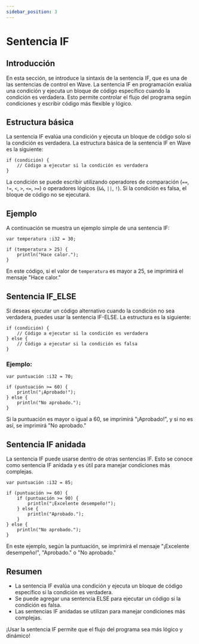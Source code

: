 ```yaml
---
sidebar_position: 3
---
```


# Sentencia IF
## Introducción
En esta sección, se introduce la sintaxis de la sentencia IF, que es una de las sentencias de control en Wave. La sentencia IF en programación evalúa una condición y ejecuta un bloque de código específico cuando la condición es verdadera. Esto permite controlar el flujo del programa según condiciones y escribir código más flexible y lógico.

## Estructura básica
La sentencia IF evalúa una condición y ejecuta un bloque de código solo si la condición es verdadera. La estructura básica de la sentencia IF en Wave es la siguiente:


```wave
if (condición) {
    // Código a ejecutar si la condición es verdadera
}
```

La condición se puede escribir utilizando operadores de comparación (`==`, `!=`, `<`, `>`, `<=`, `>=`) o operadores lógicos (`&&`, `||`, `!`). Si la condición es falsa, el bloque de código no se ejecutará.

## Ejemplo
A continuación se muestra un ejemplo simple de una sentencia IF:

```wave
var temperatura :i32 = 30;

if (temperatura > 25) {
    println("Hace calor.");
}
```

En este código, si el valor de `temperatura` es mayor a 25, se imprimirá el mensaje "Hace calor."

## Sentencia IF_ELSE
Si deseas ejecutar un código alternativo cuando la condición no sea verdadera, puedes usar la sentencia IF-ELSE. La estructura es la siguiente:

```wave
if (condición) {
    // Código a ejecutar si la condición es verdadera
} else {
    // Código a ejecutar si la condición es falsa
}
```

### Ejemplo:

```wave
var puntuación :i32 = 70;

if (puntuación >= 60) {
    println("¡Aprobado!");
} else {
    println("No aprobado.");
}
```

Si la puntuación es mayor o igual a 60, se imprimirá "¡Aprobado!", y si no es así, se imprimirá "No aprobado."

## Sentencia IF anidada
La sentencia IF puede usarse dentro de otras sentencias IF. Esto se conoce como sentencia IF anidada y es útil para manejar condiciones más complejas.

```wave
var puntuación :i32 = 85;

if (puntuación >= 60) {
    if (puntuación >= 90) {
        println("¡Excelente desempeño!");
    } else {
        println("Aprobado.");
    } 
} else {
    println("No aprobado.");
}
```

En este ejemplo, según la puntuación, se imprimirá el mensaje "¡Excelente desempeño!", "Aprobado." o "No aprobado."

## Resumen

* La sentencia IF evalúa una condición y ejecuta un bloque de código específico si la condición es verdadera.
* Se puede agregar una sentencia ELSE para ejecutar un código si la condición es falsa.
* Las sentencias IF anidadas se utilizan para manejar condiciones más complejas.

¡Usar la sentencia IF permite que el flujo del programa sea más lógico y dinámico!
